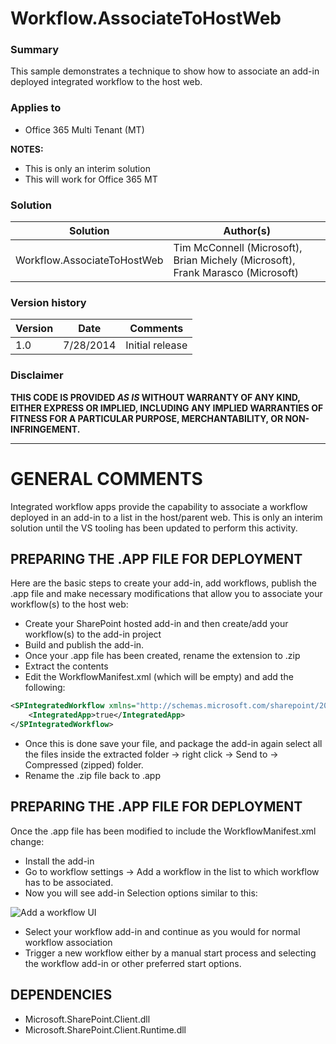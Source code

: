 # Workflow.AssociateToHostWeb #

### Summary ###
This sample demonstrates a technique to show how to associate an add-in deployed integrated workflow to the host web. 

### Applies to ###
-  Office 365 Multi Tenant (MT)

**NOTES:** 
-  This is only an interim solution
-  This will work for Office 365 MT


### Solution ###
Solution | Author(s)
---------|----------
Workflow.AssociateToHostWeb | Tim McConnell (Microsoft), Brian Michely (Microsoft), Frank Marasco (Microsoft)

### Version history ###
Version  | Date | Comments
---------| -----| --------
1.0  | 7/28/2014 | Initial release

### Disclaimer ###
**THIS CODE IS PROVIDED *AS IS* WITHOUT WARRANTY OF ANY KIND, EITHER EXPRESS OR IMPLIED, INCLUDING ANY IMPLIED WARRANTIES OF FITNESS FOR A PARTICULAR PURPOSE, MERCHANTABILITY, OR NON-INFRINGEMENT.**


----------

# GENERAL COMMENTS #
Integrated workflow apps provide the capability to associate a workflow deployed in an add-in to a list in the host/parent web.
This is only an interim solution until the VS tooling has been updated to perform this activity. 


## PREPARING THE .APP FILE FOR DEPLOYMENT ##

Here are the basic steps to create your add-in, add workflows, publish the .app file and make necessary modifications that allow you to associate your workflow(s) to the host web:

- Create your SharePoint hosted add-in and then create/add your workflow(s) to the add-in project 
- Build and publish the add-in. 
- Once your .app file has been created, rename the extension to .zip
- Extract the contents
- Edit the WorkflowManifest.xml (which will be empty) and add the following:	

```XML
<SPIntegratedWorkflow xmlns="http://schemas.microsoft.com/sharepoint/2014/app/integratedworkflow">
    <IntegratedApp>true</IntegratedApp>
</SPIntegratedWorkflow>
```
-  Once this is done save your file, and package the add-in again select all the files inside the extracted folder -> right click -> Send to -> Compressed (zipped) folder.
-  Rename the .zip file back to .app


## PREPARING THE .APP FILE FOR DEPLOYMENT ##
	
Once the .app file has been modified to include the WorkflowManifest.xml change:

- Install the add-in 
- Go to workflow settings -> Add a workflow in the list to which workflow has to be associated. 
- Now you will see add-in Selection options similar to this:

![Add a workflow UI](http://i.imgur.com/tUADxZ9.png)

- Select your workflow add-in and continue as you would for normal workflow association
- Trigger a new workflow either by a manual start process and selecting the workflow add-in or other preferred start options.


## DEPENDENCIES ##
- Microsoft.SharePoint.Client.dll
- Microsoft.SharePoint.Client.Runtime.dll